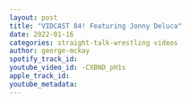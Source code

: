 ```yaml
---
layout: post
title: "VIDCAST 84! Featuring Jonny Deluca"
date: 2022-01-16
categories: straight-talk-wrestling videos
author: george-mckay
spotify_track_id: 
youtube_video_id: -CXBND_pH1s
apple_track_id: 
youtube_metadata: 
---
```

